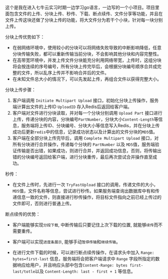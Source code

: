 这个是我在进入七牛云实习时期一边学习go语言，一边写的一个小项目。项目里面包含文件的上传、分块上传、秒传、下载、断点续传、文件分享等功能，并且在文件上传这块还做了分块上传的功能，将大文件分为若干个小块，针对每一块分别上传。

分块上传优势如下：

- 在弱网络环境中，使用较小的分块可以将网络失败导致的中断影响降低，任意分块传输失败，都可以重新传输当前分块，不会影响其他分块和内容完整性。
- 在高带宽环境中，并发上传文件分块能充分利用网络带宽，上传时，这组分块将会按连续的序号编号，所有分块上传完毕后，会根据分块编号顺序合并成完整的文件，所以乱序上传并不影响合并后的文件。
- 在未知文件总大小的情况下，可以先发起上传，再组合文件以获得完整大小。

分块上传步骤：

1. 客户端调用 `Initiate Multipart Upload` 接口，初始化分块上传操作，服务端计算出文件的上传ID `UploadID` 存入Redis后返回给客户端。
2. 客户端对文件进行分块读取，并对每一个分块分别调用 `Upload Part` 接口进行上传，传递分块的内容，分块编号`PartNumber`，分块大小`Content-Length`等信息，服务端将上传ID、分块编号、分块大小等信息写入Redis，并在分块上传成功后更新`redis`中的信息，记录成功状态以及计算出的文件分块的`MD5`值。
3. 客户端在全部分块上传完毕后，调用 `Complete Multipart Upload` 接口，对所有分块进行合并操作，传递每个分块的 `PartNumber` 以及 `MD5`值，服务端验证传输是否出错，如果成功，则进行合并，并返回成功信息，否则，将传输出错的分块编号返回给客户端，进行分块重传，最后再次尝试合并操作直至成功。

秒传：

- 在文件上传时，先进行一次 `TryFastUpload` 接口的调用，传递文件的大小，`MD5`值，文件名称等信息，尝试进行秒传。如果服务端查询出数据库中有和传递信息一致的文件，则直接进行秒传操作，将目标文件指向之前已经上传过的文件即可，否则进行普通上传。

断点续传的优势：

- 客户端能够实现`分段下载`, 中断传输后只要记住上次下载的位置, 就能够`续传`而不需要重传。
- 客户端可以实现`进度条展示`, 能够手动`暂停传输`和`继续传输`。

- 在进行文件下载的时候，可以进行断点续传操作，在请求头中加入 `Range: bytes=first-last` 信息，服务端将会把客户端请求中 `Range` 字段所指定的数据响应给用户，并且响应头部中包含`Content-Range: bytes first-last/totle`以及 `Content-Length: last - first + 1` 等信息。